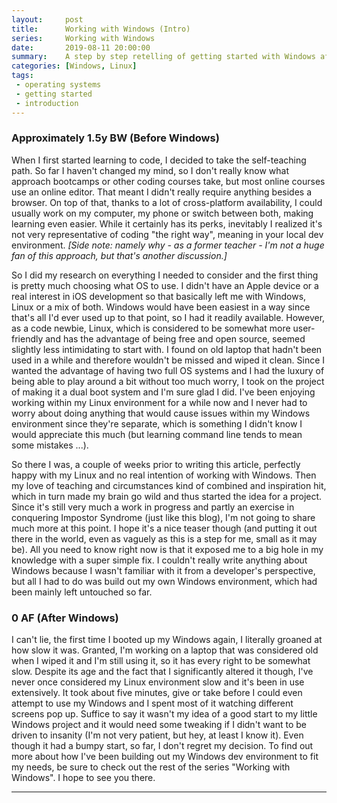 ```yaml
---
layout:     post
title:      Working with Windows (Intro)
series:     Working with Windows
date:       2019-08-11 20:00:00
summary:    A step by step retelling of getting started with Windows after using only Linux
categories: [Windows, Linux]
tags:
 - operating systems
 - getting started
 - introduction
---
```


### Approximately 1.5y BW (Before Windows)

When I first started learning to code, I decided to take the self-teaching path. So far I haven't changed my mind, so I don't really know what approach bootcamps or other coding courses take, but most online courses use an online editor. That meant I didn't really require anything besides a browser. On top of that, thanks to a lot of cross-platform availability, I could usually work on my computer, my phone or switch between both, making learning even easier. While it certainly has its perks, inevitably I realized it's not very representative of coding "the right way", meaning in your local dev environment. *[Side note: namely why - as a former teacher -  I'm not a huge fan of this approach, but that's another discussion.]*

So I did my research on everything I needed to consider and the first thing is pretty much choosing what OS to use. I didn't have an Apple device or a real interest in iOS development so that basically left me with Windows, Linux or a mix of both. Windows would have been easiest in a way since that's all I'd ever used up to that point, so I had it readily available. However, as a code newbie, Linux, which is considered to be somewhat more user-friendly and has the advantage of being free and open source, seemed slightly less intimidating to start with. I found on old laptop that hadn't been used in a while and therefore wouldn't be missed and wiped it clean. Since I wanted the advantage of having two full OS systems and I had the luxury of being able to play around a bit without too much worry, I took on the project of making it a dual boot system and I'm sure glad I did. I've been enjoying working within my Linux environment for a while now and I never had to worry about doing anything that would cause issues within my Windows environment since they're separate, which is something I didn't know I would appreciate this much (but learning command line tends to mean some mistakes ...). 

So there I was, a couple of weeks prior to writing this article, perfectly happy with my Linux and no real intention of working with Windows. Then my love of teaching and circumstances kind of combined and inspiration hit, which in turn made my brain go wild and thus started the idea for a project. Since it's still very much a work in progress and partly an exercise in conquering Impostor Syndrome (just like this blog), I'm not going to share much more at this point. I hope it's a nice teaser though (and putting it out there in the world, even as vaguely as this is a step for me, small as it may be). All you need to know right now is that it exposed me to a big hole in my knowledge with a super simple fix. I couldn't really write anything about Windows because I wasn't familiar with it from a developer's perspective, but all I had to do was build out my own Windows environment, which had been mainly left untouched so far.

### 0 AF (After Windows) 

I can't lie, the first time I booted up my Windows again, I literally groaned at how slow it was. Granted, I'm working on a laptop that was considered old when I wiped it and I'm still using it, so it has every right to be somewhat slow. Despite its age and the fact that I significantly altered it though, I've never once considered my Linux environment slow and it's been in use extensively. It took about five minutes, give or take before I could even attempt to use my Windows and I spent most of it watching different screens pop up. Suffice to say it wasn't my idea of a good start to my little Windows project and it would need some tweaking if I didn't want to be driven to insanity (I'm not very patient, but hey, at least I know it). Even though it had a bumpy start, so far, I don't regret my decision. To find out more about how I've been building out my Windows dev environment to fit my needs, be sure to check out the rest of the series "Working with Windows". I hope to see you there. 

---
